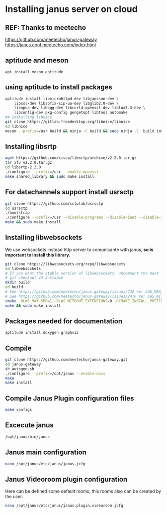 # Installing janus server on cloud

## REF: Thanks to meetecho  
https://github.com/meetecho/janus-gateway  
https://janus.conf.meetecho.com/index.html  
## aptitude and meson  
```
apt install meson aptitude  
```
## using aptitude to install packages  

```bash
aptitude install libmicrohttpd-dev libjansson-dev \  
	libssl-dev libsofia-sip-ua-dev libglib2.0-dev \  
	libopus-dev libogg-dev libcurl4-openssl-dev liblua5.3-dev \  
	libconfig-dev pkg-config gengetopt libtool automake     
## Installing libnice  
git clone https://gitlab.freedesktop.org/libnice/libnice  
cd libnice  
meson --prefix=/usr build && ninja -C build && sudo ninja -C  build install  
```

## Installing libsrtp  

```bash
wget https://github.com/cisco/libsrtp/archive/v2.2.0.tar.gz  
tar xfv v2.2.0.tar.gz  
cd libsrtp-2.2.0  
./configure --prefix=/usr --enable-openssl  
make shared_library && sudo make install  
```

## For datachannels support install usrsctp  

```bash
git clone https://github.com/sctplab/usrsctp  
cd usrsctp  
./bootstrap  
./configure --prefix=/usr --disable-programs --disable-inet --disable-inet6  
make && sudo make install 
```

## Installing libwebsockets
We use websockets instead http server to comunicante with janus, **so is important to install this library.**

```bash
git clone https://libwebsockets.org/repo/libwebsockets  
cd libwebsockets  
# If you want the stable version of libwebsockets, uncomment the next line  
# git checkout v3.2-stable  
mkdir build  
cd build  
# See https://github.com/meetecho/janus-gateway/issues/732 re: LWS_MAX_SMP 
# See https://github.com/meetecho/janus-gateway/issues/2476 re: LWS_WITHOUT_EXTENSIONS  
cmake -DLWS_MAX_SMP=1 -DLWS_WITHOUT_EXTENSIONS=0 -DCMAKE_INSTALL_PREFIX:PATH=/usr -DCMAKE_C_FLAGS="-fpic" ..  
make && sudo make install  
```

## Packages needed for documentation
```bash
aptitude install doxygen graphviz  
```
## Compile
```bash
git clone https://github.com/meetecho/janus-gateway.git  
cd janus-gateway  
sh autogen.sh  
./configure --prefix=/opt/janus --enable-docs
make
make install
```
## Compile Janus Plugin configuration files
```bash
make configs
```
## Excecute janus
```bash
/opt/janus/bin/janus  
```
## Janus main configuration  
```bash
nano /opt/janus/etc/janus/janus.jcfg  
```
## Janus Videoroom plugin configuration  
Here can be defined some default rooms, this rooms also can be created by the user.
```bash
nano /opt/janus/etc/janus/janus.plugin.videoroom.jcfg
```



